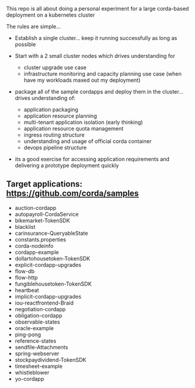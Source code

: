 

This repo is all about doing a personal experiment for a large corda-based deployment on a kubernetes cluster

The rules are simple...
- Establish a single cluster... keep it running successfully as long as possible
- Start with a 2 small cluster nodes which drives understanding for
  - cluster upgrade use case
  - infrastructure monitoring and capacity planning use case (when have my workloads maxed out my deployment)

- package all of the sample cordapps and deploy them in the cluster... drives understanding of:
  - application packaging
  - application resource planning
  - multi-tenant application isolation (early thinking)
  - application resource quota management
  - ingress routing structure
  - understanding and usage of official corda container
  - devops pipeline structure

- its a good exercise for accessing application requirements and delivering a prototype deployment quickly

## Target applications: https://github.com/corda/samples
- auction-cordapp
- autopayroll-CordaService
- bikemarket-TokenSDK
- blacklist
- carinsurance-QueryableState
- constants.properties
- corda-nodeinfo
- cordapp-example
- dollartohousetoken-TokenSDK
- explicit-cordapp-upgrades
- flow-db
- flow-http
- fungiblehousetoken-TokenSDK
- heartbeat
- implicit-cordapp-upgrades
- iou-reactfrontend-Braid
- negotiation-cordapp
- obligation-cordapp
- observable-states
- oracle-example
- ping-pong
- reference-states
- sendfile-Attachments
- spring-webserver
- stockpaydividend-TokenSDK
- timesheet-example
- whistleblower
- yo-cordapp


